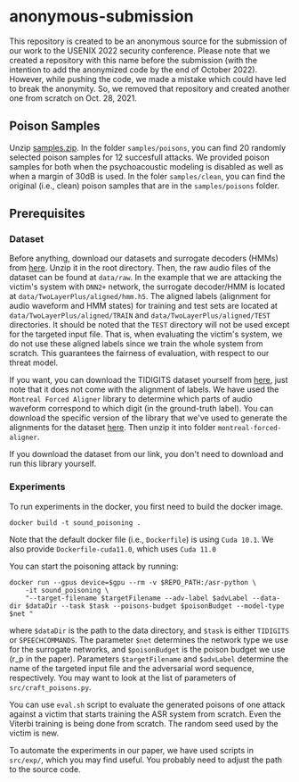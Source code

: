 # anonymous-submission
This repository is created to be an anonymous source for the submission of our work to the USENIX 2022 security conference.
Please note that we created a repository with this name before the submission (with the intention to add the anonymized code by the end of October 2022). However, while pushing the code, we made a mistake which could have led to break the anonymity. So, we removed that repository and created another one from scratch on Oct. 28, 2021.

## Poison Samples
Unzip [samples.zip](https://drive.google.com/file/d/1DSzzPXo5tn3mSCozxF-zRlpzC0ZfWgj_/view?usp=sharing).
In the folder `samples/poisons`, you can find 20 randomly selected poison samples for 12 succesfull attacks. We provided poison samples for both when the psychoacoustic modeling is disabled as well as when a margin of 30dB is used.
In the foler `samples/clean`, you can find the original (i.e., clean) poison samples that are in the `samples/poisons` folder.

## Prerequisites
### Dataset
Before anything, download our datasets and surrogate decoders (HMMs) from [here](https://drive.google.com/file/d/1qs8Y28xGvds5TMBDJRzvgnkhm-MrZCSX/view?usp=sharing). Unzip it in the root directory.
Then, the raw audio files of the dataset can be found at `data/raw`. In the example that we are attacking the victim's system with `DNN2+` network, the surrogate decoder/HMM is located at `data/TwoLayerPlus/aligned/hmm.h5`. The aligned labels (alignment for audio waveform and HMM states) for training and test sets are located at `data/TwoLayerPlus/aligned/TRAIN` and `data/TwoLayerPlus/aligned/TEST` directories. It should be noted that the `TEST` directory will not be used except for the targeted input file. That is, when evaluating the victim's system, we do not use these aligned labels since we train the whole system from scratch. This guarantees the fairness of evaluation, with respect to our threat model.

If you want, you can download the TIDIGITS dataset yourself from [here](https://catalog.ldc.upenn.edu/LDC93S10), just note that it does not come with the alignment of labels. We have used the `Montreal Forced Aligner` library to determine which parts of audio waveform correspond to which digit (in the ground-truth label). You can download the specific version of the library that we've used to generate the alignments for the dataset [here](https://drive.google.com/file/d/1ff499CJsvKNWIjyQycylrNN5yBrLXE80/view?usp=sharing). Then unzip it into folder `montreal-forced-aligner`.

If you download the dataset from our link, you don't need to download and run this library yourself.

### Experiments
To run experiments in the docker, you first need to build the docker image.
```
docker build -t sound_poisoning .
```

Note that the default docker file (i.e., `Dockerfile`) is using `Cuda 10.1`. We also provide `Dockerfile-cuda11.0`, which uses `Cuda 11.0`

You can start the poisoning attack by running:
```
docker run --gpus device=$gpu --rm -v $REPO_PATH:/asr-python \
	-it sound_poisoning \
	"--target-filename $targetFilename --adv-label $advLabel --data-dir $dataDir --task $task --poisons-budget $poisonBudget --model-type $net "
```
where `$dataDir` is the path to the data directory, and `$task` is either `TIDIGITS` or `SPEECHCOMMANDS`. The parameter `$net` determines the network type we use for the surrogate networks, and `$poisonBudget` is the poison budget we use (r_p in the paper). Parameters `$targetFilename` and `$advLabel` determine the name of the targeted input file and the adversarial word sequence, respectively.
You may want to look at the list of parameters of `src/craft_poisons.py`.

You can use `eval.sh` script to evaluate the generated poisons of one attack against a victim that starts training the ASR system from scratch. Even the Viterbi training is being done from scratch. The random seed used by the victim is new.

To automate the experiments in our paper, we have used scripts in `src/exp/`, which you may find useful. You probably need to adjust the path to the source code.
